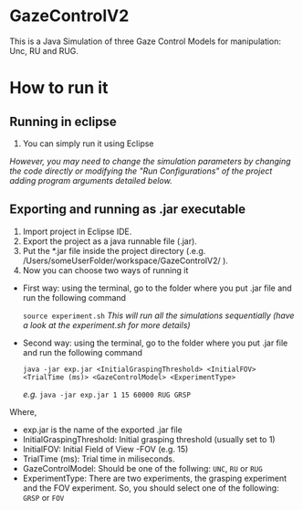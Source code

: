 GazeControlV2
=============

This is a Java Simulation of three Gaze Control Models for manipulation: Unc, RU and RUG.


# How to run it
## Running in eclipse

1. You can simply run it using Eclipse

*However, you may need to change the simulation parameters by changing the code directly or modifying the "Run Configurations" of the project adding program arguments detailed below.*

## Exporting and running as .jar executable

1. Import project in Eclipse IDE.
2. Export the project as a java runnable file (.jar).
3. Put the *.jar file inside the project directory (.e.g. /Users/someUserFolder/workspace/GazeControlV2/ ).
4. Now you can choose two ways of running it 

* First way: using the terminal, go to the folder where you put .jar file and run the following command

  `source experiment.sh`
*This will run all the simulations sequentially (have a look at the experiment.sh for more details)*

* Second way: using the terminal, go to the folder where you put .jar file and run the following command

  `java -jar exp.jar <InitialGraspingThreshold> <InitialFOV> <TrialTime (ms)> <GazeControlModel> <ExperimentType>`

  *e.g.* `java -jar exp.jar 1 15 60000 RUG GRSP`

Where,
* exp.jar is the name of the exported .jar file
* InitialGraspingThreshold: Initial grasping threshold (usually set to 1)
* InitialFOV: Initial Field of View -FOV (e.g. 15)
* TrialTime (ms): Trial time in miliseconds.
* GazeControlModel: Should be one of the follwing: `UNC`, `RU` or `RUG`
* ExperimentType: There are two experiments, the grasping experiment and the FOV experiment. So, you should select one of the following: `GRSP` or `FOV`



